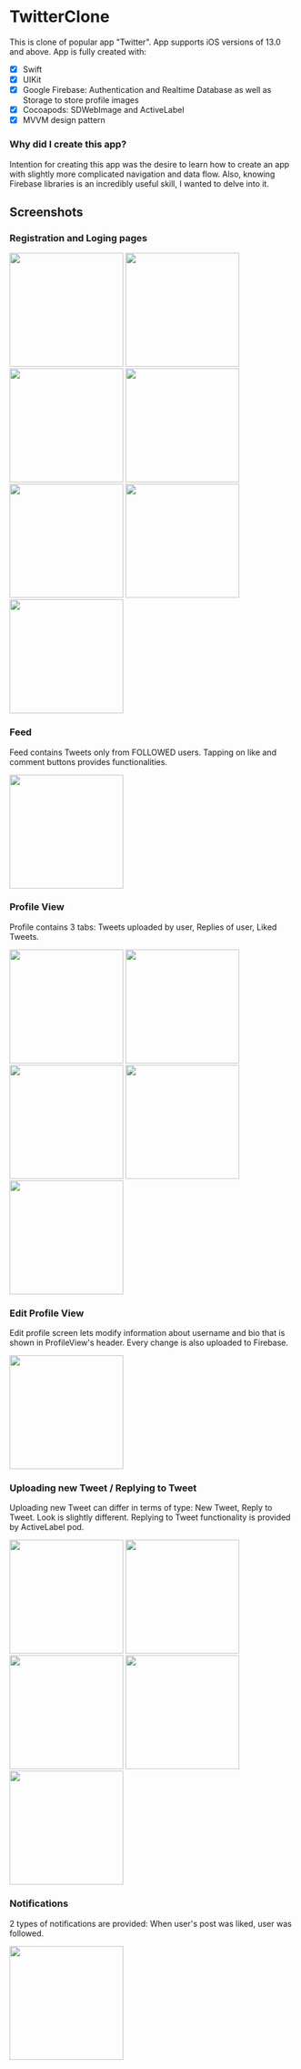 # TwitterClone
This is clone of popular app "Twitter". App supports iOS versions of 13.0 and above. App is fully created with:
- [x] Swift
- [x] UIKit
- [x] Google Firebase: Authentication and Realtime Database as well as Storage to store profile images
- [x] Cocoapods: SDWebImage and ActiveLabel
- [x] MVVM design pattern

### Why did I create this app?
Intention for creating this app was the desire to learn how to create an app with slightly more complicated navigation and data flow. Also, knowing Firebase libraries is an incredibly useful skill, I wanted to delve into it.

## Screenshots

### Registration and Loging pages
<p>
<img src="https://github.com/ogrodowski-tomasz/TwitterClone/blob/main/twitter-screenshots/LoggingScreen1.png" width=200>
<img src="https://github.com/ogrodowski-tomasz/TwitterClone/blob/main/twitter-screenshots/LoggingScreen2.png" width=200>
<img src="https://github.com/ogrodowski-tomasz/TwitterClone/blob/main/twitter-screenshots/RegistrationScreen1.png" width=200>
<img src="https://github.com/ogrodowski-tomasz/TwitterClone/blob/main/twitter-screenshots/RegistrationScreen2.png" width=200>
<img src="https://github.com/ogrodowski-tomasz/TwitterClone/blob/main/twitter-screenshots/RegistrationScreen3.png" width=200>
<img src="https://github.com/ogrodowski-tomasz/TwitterClone/blob/main/twitter-screenshots/RegistrationScreen4.png" width=200>
<img src="https://github.com/ogrodowski-tomasz/TwitterClone/blob/main/twitter-screenshots/RegistrationScreen5.png" width=200>
</p>

### Feed
Feed contains Tweets only from FOLLOWED users. Tapping on like and comment buttons provides functionalities.
<p>
<img src="https://github.com/ogrodowski-tomasz/TwitterClone/blob/main/twitter-screenshots/FeedScreen1.png" width=200>
</p>

### Profile View
Profile contains 3 tabs: Tweets uploaded by user, Replies of user, Liked Tweets. 
<p>
<img src="https://github.com/ogrodowski-tomasz/TwitterClone/blob/main/twitter-screenshots/ProfileScreen1.png" width=200>
<img src="https://github.com/ogrodowski-tomasz/TwitterClone/blob/main/twitter-screenshots/ProfileScreen3.png" width=200>
<img src="https://github.com/ogrodowski-tomasz/TwitterClone/blob/main/twitter-screenshots/ProfileScreen4.png" width=200>
<img src="https://github.com/ogrodowski-tomasz/TwitterClone/blob/main/twitter-screenshots/ProfileScreen5.png" width=200>
<img src="https://github.com/ogrodowski-tomasz/TwitterClone/blob/main/twitter-screenshots/ProfileScreen6.png" width=200>
</p>

### Edit Profile View
Edit profile screen lets modify information about username and bio that is shown in ProfileView's header. Every change is also uploaded to Firebase.
<p>
<img src="https://github.com/ogrodowski-tomasz/TwitterClone/blob/main/twitter-screenshots/EditProfile1.png" width=200>
</p>

### Uploading new Tweet / Replying to Tweet
Uploading new Tweet can differ in terms of type: New Tweet, Reply to Tweet. Look is slightly different. Replying to Tweet functionality is provided by ActiveLabel pod.

<p>
<img src="https://github.com/ogrodowski-tomasz/TwitterClone/blob/main/twitter-screenshots/UploadTweet1.png" width=200>
<img src="https://github.com/ogrodowski-tomasz/TwitterClone/blob/main/twitter-screenshots/UploadTweet2.png" width=200>
<img src="https://github.com/ogrodowski-tomasz/TwitterClone/blob/main/twitter-screenshots/UploadTweet3.png" width=200>
<img src="https://github.com/ogrodowski-tomasz/TwitterClone/blob/main/twitter-screenshots/ReplyingScreen1.png" width=200>
<img src="https://github.com/ogrodowski-tomasz/TwitterClone/blob/main/twitter-screenshots/ReplyingScreen2.png" width=200>
</p>

### Notifications
2 types of notifications are provided: When user's post was liked, user was followed.
<p>
<img src="https://github.com/ogrodowski-tomasz/TwitterClone/blob/main/twitter-screenshots/NotificationsScreen1.png" width=200>
</p>

